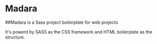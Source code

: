# Madara
##Madara is a Sass project boilerplate for web projects

It's powerd by SASS as the CSS framework and HTML boilerplate as the structure.
